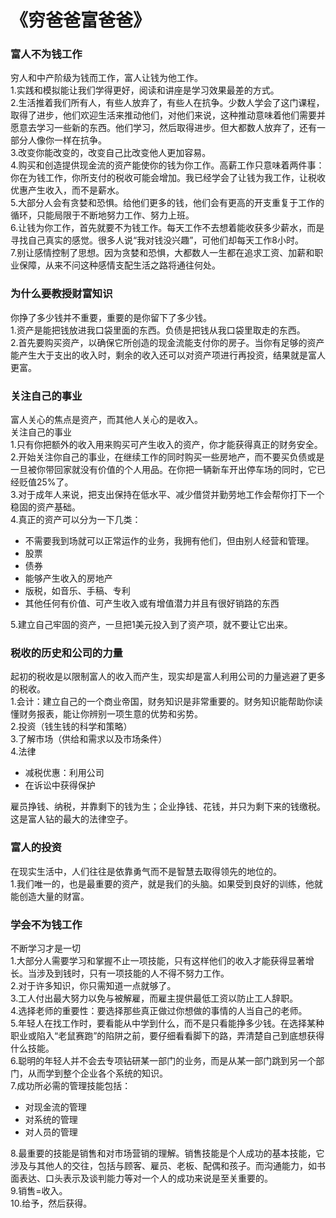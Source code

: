 # 《穷爸爸富爸爸》

### 富人不为钱工作

穷人和中产阶级为钱而工作，富人让钱为他工作。<br>
1.实践和模拟能让我们学得更好，阅读和讲座是学习效果最差的方式。<br>
2.生活推着我们所有人，有些人放弃了，有些人在抗争。少数人学会了这门课程，取得了进步，他们欢迎生活来推动他们，对他们来说，这种推动意味着他们需要并愿意去学习一些新的东西。他们学习，然后取得进步。但大都数人放弃了，还有一部分人像你一样在抗争。<br>
3.改变你能改变的，改变自己比改变他人更加容易。<br>
4.购买和创造提供现金流的资产能使你的钱为你工作。高薪工作只意味着两件事：你在为钱工作，你所支付的税收可能会增加。我已经学会了让钱为我工作，让税收优惠产生收入，而不是薪水。<br>
5.大部分人会有贪婪和恐惧。给他们更多的钱，他们会有更高的开支重复于工作的循环，只能局限于不断地努力工作、努力上班。<br>
6.让钱为你工作，首先就要不为钱工作。每天工作不去想着能收获多少薪水，而是寻找自己真实的感觉。很多人说“我对钱没兴趣”，可他们却每天工作8小时。<br>
7.别让感情控制了思想。因为贪婪和恐惧，大都数人一生都在追求工资、加薪和职业保障，从来不问这种感情支配生活之路将通往何处。


### 为什么要教授财富知识

你挣了多少钱并不重要，重要的是你留下了多少钱。<br>
1.资产是能把钱放进我口袋里面的东西。负债是把钱从我口袋里取走的东西。<br>
2.首先要购买资产，以确保它所创造的现金流能支付你的房子。当你有足够的资产能产生大于支出的收入时，剩余的收入还可以对资产项进行再投资，结果就是富人更富。<br>


### 关注自己的事业

富人关心的焦点是资产，而其他人关心的是收入。<br>
关注自己的事业<br>
1.只有你把额外的收入用来购买可产生收入的资产，你才能获得真正的财务安全。<br>
2.开始关注你自己的事业，在继续工作的同时购买一些房地产，而不要买负债或是一旦被你带回家就没有价值的个人用品。在你把一辆新车开出停车场的同时，它已经贬值25%了。<br>
3.对于成年人来说，把支出保持在低水平、减少借贷并勤劳地工作会帮你打下一个稳固的资产基础。<br>
4.真正的资产可以分为一下几类：
* 不需要我到场就可以正常运作的业务，我拥有他们，但由别人经营和管理。
* 股票
* 债券
* 能够产生收入的房地产
* 版税，如音乐、手稿、专利
* 其他任何有价值、可产生收入或有增值潜力并且有很好销路的东西<br>

5.建立自己牢固的资产，一旦把1美元投入到了资产项，就不要让它出来。


### 税收的历史和公司的力量

起初的税收是以限制富人的收入而产生，现实却是富人利用公司的力量逃避了更多的税收。<br>
1.会计：建立自己的一个商业帝国，财务知识是非常重要的。财务知识能帮助你读懂财务报表，能让你辨别一项生意的优势和劣势。<br>
2.投资（钱生钱的科学和策略）<br>
3.了解市场（供给和需求以及市场条件）<br>
4.法律
* 减税优惠：利用公司
* 在诉讼中获得保护<br>

雇员挣钱、纳税，并靠剩下的钱为生；企业挣钱、花钱，并只为剩下来的钱缴税。这是富人钻的最大的法律空子。


### 富人的投资

在现实生活中，人们往往是依靠勇气而不是智慧去取得领先的地位的。<br>
1.我们唯一的，也是最重要的资产，就是我们的头脑。如果受到良好的训练，他就能创造大量的财富。


### 学会不为钱工作

不断学习才是一切<br>
1.大部分人需要学习和掌握不止一项技能，只有这样他们的收入才能获得显著增长。当涉及到钱时，只有一项技能的人不得不努力工作。<br>
2.对于许多知识，你只需知道一点就够了。<br>
3.工人付出最大努力以免与被解雇，而雇主提供最低工资以防止工人辞职。<br>
4.选择老师的重要性：要选择那些真正做过你想做的事情的人当自己的老师。<br>
5.年轻人在找工作时，要看能从中学到什么，而不是只看能挣多少钱。在选择某种职业或陷入“老鼠赛跑”的陷阱之前，要仔细看看脚下的路，弄清楚自己到底想获得什么技能。<br>
6.聪明的年轻人并不会去专项钻研某一部门的业务，而是从某一部门跳到另一个部门，从而学到整个企业各个系统的知识。<br>
7.成功所必需的管理技能包括：<br>
* 对现金流的管理
* 对系统的管理
* 对人员的管理<br>

8.最重要的技能是销售和对市场营销的理解。销售技能是个人成功的基本技能，它涉及与其他人的交往，包括与顾客、雇员、老板、配偶和孩子。而沟通能力，如书面表达、口头表示及谈判能力等对一个人的成功来说是至关重要的。<br>
9.销售=收入。<br>
10.给予，然后获得。



